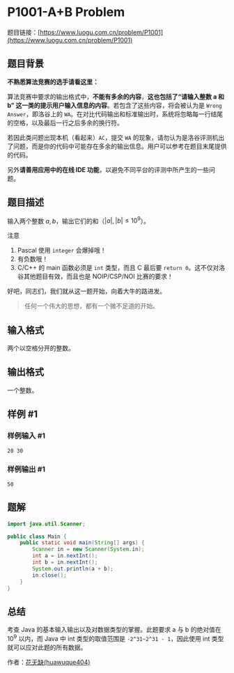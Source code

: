 # P1001-A+B Problem

题目链接：[https://www.luogu.com.cn/problem/P1001](https://www.luogu.com.cn/problem/P1001)

## 题目背景

**不熟悉算法竞赛的选手请看这里：**

算法竞赛中要求的输出格式中，**不能有多余的内容**，**这也包括了“请输入整数 $\bm a$ 和 $\bm b$” 这一类的提示用户输入信息的内容**。若包含了这些内容，将会被认为是 `Wrong Answer`，即洛谷上的 `WA`。在对比代码输出和标准输出时，系统将忽略每一行结尾的空格，以及最后一行之后多余的换行符。

若因此类问题出现本机（看起来）`AC`，提交 `WA` 的现象，请勿认为是洛谷评测机出了问题，而是你的代码中可能存在多余的输出信息。用户可以参考在题目末尾提供的代码。

另外**请善用应用中的在线 IDE 功能**，以避免不同平台的评测中所产生的一些问题。

## 题目描述

输入两个整数 $a, b$，输出它们的和（$|a|,|b| \le {10}^9$）。

注意

1. Pascal 使用 `integer` 会爆掉哦！
2. 有负数哦！
3. C/C++ 的 main 函数必须是 `int` 类型，而且 C 最后要 `return 0`。这不仅对洛谷其他题目有效，而且也是 NOIP/CSP/NOI 比赛的要求！

好吧，同志们，我们就从这一题开始，向着大牛的路进发。

> 任何一个伟大的思想，都有一个微不足道的开始。

## 输入格式

两个以空格分开的整数。

## 输出格式

一个整数。

## 样例 #1

### 样例输入 #1

```
20 30
```

### 样例输出 #1

```
50
```

## 题解

```java
import java.util.Scanner;

public class Main {
    public static void main(String[] args) {
        Scanner in = new Scanner(System.in);
        int a = in.nextInt();
        int b = in.nextInt();
        System.out.println(a + b);
        in.close();
    }
}
```

## 总结

考查 Java 的基本输入输出以及对数据类型的掌握。此题要求 a 与 b 的绝对值在 $10^9$ 以内，而 Java 中 int 类型的取值范围是 `-2^31~2^31 - 1`，因此使用 int 类型就可以应对此题的所有数据。

作者：[花无缺(huawuque404)](https://huawuque404.com)